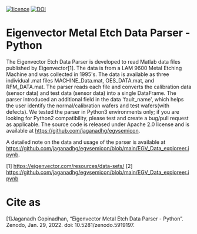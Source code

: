 
[![licence](https://img.shields.io/badge/licence-Apache-blue.svg?style=flat)](https://github.com/jaganadhg/egvsemicon/blob/main/LICENSE)
[![DOI](https://zenodo.org/badge/DOI/10.5281/zenodo.5919197.svg)](https://zenodo.org/record/5919197#.YfXMGLpKjg5)

# Eigenvector Metal Etch Data Parser - Python

The Eigenvector Etch Data Parser is developed to read Matlab data files published by Eigenvector[1]. The data is from a LAM 9600 Metal Etching Machine and was collected in 1995's. The data is available as three individual .mat files MACHINE_Data.mat, OES_DATA.mat, and RFM_DATA.mat. The parser reads each file and converts the calibration data (sensor data) and test data (sensor data) into a single DataFrame. The parser introduced an additional field in the data 'fault_name', which helps the user identify the normal/calibration wafers and test wafers(with defects). We tested the parser in Python3 environments only; if you are looking for Python2 compatibility, please test and create a bug/pull request as applicable. The source code is released under Apache 2.0 license and is available at https://github.com/jaganadhg/egvsemicon.

A detailed note on the data and usage of the parser is available at https://github.com/jaganadhg/egvsemicon/blob/main/EGV_Data_exploreer.ipynb. 

[1] https://eigenvector.com/resources/data-sets/ 
[2] https://github.com/jaganadhg/egvsemicon/blob/main/EGV_Data_exploreer.ipynb 

# Cite as
[1]Jaganadh Gopinadhan, “Eigenvector Metal Etch Data Parser - Python”. Zenodo, Jan. 29, 2022. doi: 10.5281/zenodo.5919197.
